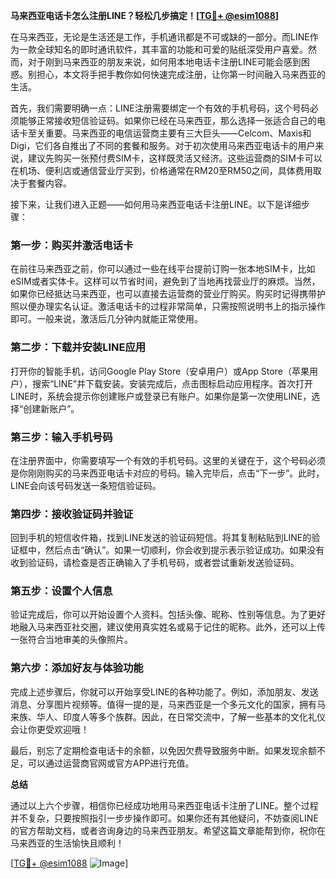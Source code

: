**马来西亚电话卡怎么注册LINE？轻松几步搞定！[[TG💪+ @esim1088](https://t.me/s/esim1088)]**

在马来西亚，无论是生活还是工作，手机通讯都是不可或缺的一部分。而LINE作为一款全球知名的即时通讯软件，其丰富的功能和可爱的贴纸深受用户喜爱。然而，对于刚到马来西亚的朋友来说，如何用本地电话卡注册LINE可能会感到困惑。别担心，本文将手把手教你如何快速完成注册，让你第一时间融入马来西亚的生活。

首先，我们需要明确一点：LINE注册需要绑定一个有效的手机号码，这个号码必须能够正常接收短信验证码。如果你已经在马来西亚，那么选择一张适合自己的电话卡至关重要。马来西亚的电信运营商主要有三大巨头——Celcom、Maxis和Digi，它们各自推出了不同的套餐和服务。对于初次使用马来西亚电话卡的用户来说，建议先购买一张预付费SIM卡，这样既灵活又经济。这些运营商的SIM卡可以在机场、便利店或通信营业厅买到，价格通常在RM20至RM50之间，具体费用取决于套餐内容。

接下来，让我们进入正题——如何用马来西亚电话卡注册LINE。以下是详细步骤：

### 第一步：购买并激活电话卡

在前往马来西亚之前，你可以通过一些在线平台提前订购一张本地SIM卡，比如eSIM或者实体卡。这样可以节省时间，避免到了当地再找营业厅的麻烦。当然，如果你已经抵达马来西亚，也可以直接去运营商的营业厅购买。购买时记得携带护照以便办理实名认证。激活电话卡的过程非常简单，只需按照说明书上的指示操作即可。一般来说，激活后几分钟内就能正常使用。

### 第二步：下载并安装LINE应用

打开你的智能手机，访问Google Play Store（安卓用户）或App Store（苹果用户），搜索“LINE”并下载安装。安装完成后，点击图标启动应用程序。首次打开LINE时，系统会提示你创建账户或登录已有账户。如果你是第一次使用LINE，选择“创建新账户”。

### 第三步：输入手机号码

在注册界面中，你需要填写一个有效的手机号码。这里的关键在于，这个号码必须是你刚刚购买的马来西亚电话卡对应的号码。输入完毕后，点击“下一步”。此时，LINE会向该号码发送一条短信验证码。

### 第四步：接收验证码并验证

回到手机的短信收件箱，找到LINE发送的验证码短信。将其复制粘贴到LINE的验证框中，然后点击“确认”。如果一切顺利，你会收到提示表示验证成功。如果没有收到验证码，请检查是否正确输入了手机号码，或者尝试重新发送验证码。

### 第五步：设置个人信息

验证完成后，你可以开始设置个人资料。包括头像、昵称、性别等信息。为了更好地融入马来西亚社交圈，建议使用真实姓名或易于记住的昵称。此外，还可以上传一张符合当地审美的头像照片。

### 第六步：添加好友与体验功能

完成上述步骤后，你就可以开始享受LINE的各种功能了。例如，添加朋友、发送消息、分享图片视频等。值得一提的是，马来西亚是一个多元文化的国家，拥有马来族、华人、印度人等多个族群。因此，在日常交流中，了解一些基本的文化礼仪会让你更受欢迎哦！

最后，别忘了定期检查电话卡的余额，以免因欠费导致服务中断。如果发现余额不足，可以通过运营商官网或官方APP进行充值。

**总结**

通过以上六个步骤，相信你已经成功地用马来西亚电话卡注册了LINE。整个过程并不复杂，只要按照指引一步步操作即可。如果你还有其他疑问，不妨查阅LINE的官方帮助文档，或者咨询身边的马来西亚朋友。希望这篇文章能帮到你，祝你在马来西亚的生活愉快且顺利！

[[TG💪+ @esim1088](https://t.me/s/esim1088) ![Image](https://i.postimg.cc/4NQfJmqS/Snipaste-2025-05-13-00-14-12.png)]
